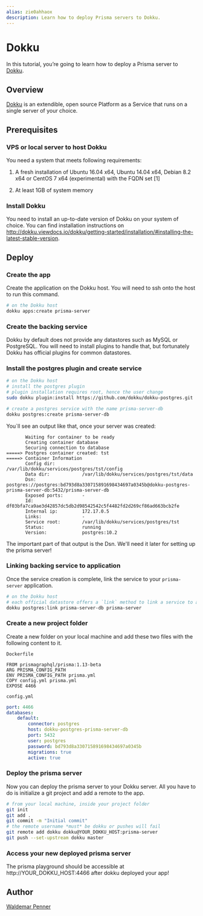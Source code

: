 ```yaml
---
alias: zie0ahhaox
description: Learn how to deploy Prisma servers to Dokku.
---
```


# Dokku

In this tutorial, you’re going to learn how to deploy a Prisma server to [Dokku](http://dokku.viewdocs.io/dokku/).

## Overview

[Dokku](http://dokku.viewdocs.io/dokku/) is an extendible, open source Platform as a Service that runs on a single server of your choice.

## Prerequisites

### VPS or local server to host Dokku

You need a system that meets following requirements:

1.  A fresh installation of Ubuntu 16.04 x64, Ubuntu 14.04 x64, Debian 8.2 x64 or CentOS 7 x64 (experimental) with the FQDN set [1]

2.  At least 1GB of system memory

### Install Dokku

You need to install an up-to-date version of Dokku on your system of choice. You can find installation instructions on http://dokku.viewdocs.io/dokku/getting-started/installation/#installing-the-latest-stable-version.

## Deploy

### Create the app

Create the application on the Dokku host. You will need to ssh onto the host to run this command.

```bash
# on the Dokku host
dokku apps:create prisma-server
```

### Create the backing service

Dokku by default does not provide any datastores such as MySQL or PostgreSQL. You will need to install plugins to handle that, but fortunately Dokku has official plugins for common datastores.

### Install the postgres plugin and create service

```bash
# on the Dokku host
# install the postgres plugin
# plugin installation requires root, hence the user change
sudo dokku plugin:install https://github.com/dokku/dokku-postgres.git

# create a postgres service with the name prisma-server-db
dokku postgres:create prisma-server-db
```

You`ll see an output like that, once your server was created:

```shell
       Waiting for container to be ready
       Creating container database
       Securing connection to database
=====> Postgres container created: tst
=====> Container Information
       Config dir:          /var/lib/dokku/services/postgres/tst/config
       Data dir:            /var/lib/dokku/services/postgres/tst/data
       Dsn:                 postgres://postgres:bd793d8a330715891698434697a0345b@dokku-postgres-prisma-server-db:5432/prisma-server-db
       Exposed ports:       -
       Id:                  df03bfa7ca9ae3d42857dc5db2d98542542c5f4482fd2d269cf86ad663bcb2fe
       Internal ip:         172.17.0.5
       Links:               -
       Service root:        /var/lib/dokku/services/postgres/tst
       Status:              running
       Version:             postgres:10.2
```

The important part of that output is the Dsn. We'll need it later for setting up the prisma server!

### Linking backing service to application

Once the service creation is complete, link the service to your `prisma-server` application.

```bash
# on the Dokku host
# each official datastore offers a `link` method to link a service to any application
dokku postgres:link prisma-server-db prisma-server
```

### Create a new project folder

Create a new folder on your local machine and add these two files with the following content to it.

`Dockerfile`

```
FROM prismagraphql/prisma:1.13-beta
ARG PRISMA_CONFIG_PATH
ENV PRISMA_CONFIG_PATH prisma.yml
COPY config.yml prisma.yml
EXPOSE 4466
```

`config.yml`

```yml
port: 4466
databases:
    default:
        connector: postgres
        host: dokku-postgres-prisma-server-db
        port: 5432
        user: postgres
        password: bd793d8a330715891698434697a0345b
        migrations: true
        active: true
```

### Deploy the prisma server

Now you can deploy the prisma server to your Dokku server. All you have to do is initialize a git project and add a remote to the app.

```bash
# from your local machine, inside your project folder
git init
git add .
git commit -m "Initial commit"
# the remote username *must* be dokku or pushes will fail
git remote add dokku dokku@YOUR_DOKKU_HOST:prisma-server
git push --set-upstream dokku master
```

### Access your new deployed prisma server

The prisma playground should be accessible at http://YOUR_DOKKU_HOST:4466 after dokku deployed your app!

## Author

[Waldemar Penner](https://github.com/w0wka91)

